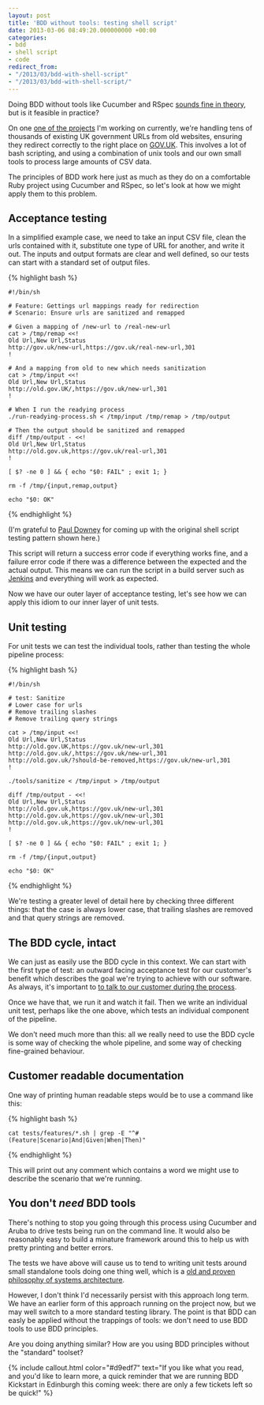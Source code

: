 ```yaml
---
layout: post
title: 'BDD without tools: testing shell script'
date: 2013-03-06 08:49:20.000000000 +00:00
categories:
- bdd
- shell script
- code
redirect_from:
- "/2013/03/bdd-with-shell-script"
- "/2013/03/bdd-with-shell-script/"
---
```

Doing BDD without tools like Cucumber and RSpec [sounds fine in theory](http://chrismdp.com/2013/01/bdd-is-not-cucumber), but is it feasible in practice?

On one [one of the projects](http://github.com/alphagov/redirector) I'm working on currently, we're handling tens of thousands of existing UK government URLs from old websites, ensuring they redirect correctly to the right place on [GOV.UK](http://gov.uk/government). This involves a lot of bash scripting, and using a combination of unix tools and our own small tools to process large amounts of CSV data.

The principles of BDD work here just as much as they do on a comfortable Ruby project using Cucumber and RSpec, so let's look at how we might apply them to this problem.

## Acceptance testing

In a simplified example case, we need to take an input CSV file, clean the urls contained with it, substitute one type of URL for another, and write it out. The inputs and output formats are clear and well defined, so our tests can start with a standard set of output files.

{% highlight bash %}

    #!/bin/sh

    # Feature: Gettings url mappings ready for redirection
    # Scenario: Ensure urls are sanitized and remapped

    # Given a mapping of /new-url to /real-new-url
    cat > /tmp/remap <<!
    Old Url,New Url,Status
    http://gov.uk/new-url,https://gov.uk/real-new-url,301
    !

    # And a mapping from old to new which needs sanitization
    cat > /tmp/input <<!
    Old Url,New Url,Status
    http://old.gov.UK/,https://gov.uk/new-url,301
    !

    # When I run the readying process
    ./run-readying-process.sh < /tmp/input /tmp/remap > /tmp/output

    # Then the output should be sanitized and remapped
    diff /tmp/output - <<!
    Old Url,New Url,Status
    http://old.gov.uk,https://gov.uk/real-url,301
    !

    [ $? -ne 0 ] && { echo "$0: FAIL" ; exit 1; }

    rm -f /tmp/{input,remap,output}

    echo "$0: OK"

{% endhighlight %}

(I'm grateful to [Paul Downey](http://blog.whatfettle.com/) for coming up with the original shell script testing pattern shown here.)

This script will return a success error code if everything works fine, and a failure error code if there was a difference between the expected and the actual output. This means we can run the script in a build server such as [Jenkins](http://jenkins-ci.org) and everything will work as expected.

Now we have our outer layer of acceptance testing, let's see how we can apply this idiom to our inner layer of unit tests.

## Unit testing

For unit tests we can test the individual tools, rather than testing the whole pipeline process:

{% highlight bash %}

    #!/bin/sh

    # test: Sanitize
    # Lower case for urls
    # Remove trailing slashes
    # Remove trailing query strings

    cat > /tmp/input <<!
    Old Url,New Url,Status
    http://old.gov.UK,https://gov.uk/new-url,301
    http://old.gov.uk/,https://gov.uk/new-url,301
    http://old.gov.uk/?should-be-removed,https://gov.uk/new-url,301
    !

    ./tools/sanitize < /tmp/input > /tmp/output

    diff /tmp/output - <<!
    Old Url,New Url,Status
    http://old.gov.uk,https://gov.uk/new-url,301
    http://old.gov.uk,https://gov.uk/new-url,301
    http://old.gov.uk,https://gov.uk/new-url,301
    !

    [ $? -ne 0 ] && { echo "$0: FAIL" ; exit 1; }

    rm -f /tmp/{input,output}

    echo "$0: OK"

{% endhighlight %}

We're testing a greater level of detail here by checking three different things: that the case is always lower case, that trailing slashes are removed and that query strings are removed.

## The BDD cycle, intact

We can just as easily use the BDD cycle in this context. We can start with the first type of test: an outward facing acceptance test for our customer's benefit which describes the goal we're trying to achieve with our software. As always, it's important to [to talk to our customer during the process](http://chrismdp.com/2012/11/the-integration-testing-trap/).

Once we have that, we run it and watch it fail. Then we write an individual unit test, perhaps like the one above, which tests an individual component of the pipeline.

We don't need much more than this: all we really need to use the BDD cycle is some way of checking the whole pipeline, and some way of checking fine-grained behaviour.

## Customer readable documentation

One way of printing human readable steps would be to use a command like this:

{% highlight bash %}

    cat tests/features/*.sh | grep -E "^# (Feature|Scenario|And|Given|When|Then)"

{% endhighlight %}

This will print out any comment which contains a word we might use to describe the scenario that we're running.

## You don't _need_ BDD tools

There's nothing to stop you going through this process using Cucumber and Aruba to drive tests being run on the command line. It would also be reasonably easy to build a minature framework around this to help us with pretty printing and better errors.

The tests we have above will cause us to tend to writing unit tests around small standalone tools doing one thing well, which is a [old and proven philosophy of systems architecture](http://en.wikipedia.org/wiki/Unix_philosophy).

However, I don't think I'd necessarily persist with this approach long term. We have an earlier form of this approach running on the project now, but we may well switch to a more standard testing library. The point is that BDD can easly be applied without the trappings of tools: we don't need to use BDD tools to use BDD principles.

Are you doing anything similar? How are you using BDD principles without the "standard" toolset?

{% include callout.html color="#d9edf7" text="If you like what you read, and you'd like to learn more, a quick reminder that we are running BDD Kickstart in Edinburgh this coming week: there are only a few tickets left so be quick!" %}
